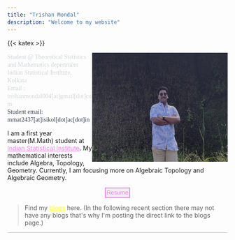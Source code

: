 ```yaml
---
title: "Trishan Mondal"
description: "Welcome to my website"
---
```


{{< katex >}}

<img src="featured.jpg" width="310" height="250" alt="*picture*" align=right>

<span style="color: #d2d5d8; font-family: 'Garamond'; font-size: 1em;">Student @ Theoretical Statistics and Mathematics depertment <br>
Indian Statistical Institute, Kolkata <br>
Email : trishanmondal004[at]gmail[dot]com <br>
</span>
<span style="color: #364150; font-family: 'Georgia'; font-size: 1em;">Student email: mmat2437[at]isikol[dot]ac[dot]in</span>

I am a first year master(M.Math) student at <a href="https://www.isibang.ac.in/" style="color:violet">Indian Statistical Institute</a>. My mathematical interests include Algebra, Topology, Geometry. Currently, I am focusing more on Algebraic Topology and Algebraic Geometry. <br>


<center> 
     <a href="Resume.pdf"><button style="border-width:2px; border-style:solid; border-color:violet; padding: 0.2em; color:violet">Resume</button></a> 
</center>


> Find my <a href="https://trishan8.github.io/posts/" style="color:yellow">blogs</a> here. (In the following recent section there may not have any blogs that's why I'm posting the direct link to the blogs page.)

<hr style="height:0.1px;border-width:0;color:gray;background-color: #85C1E9 ">


